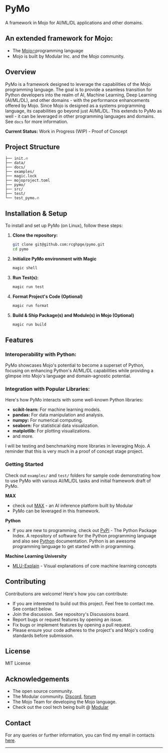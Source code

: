 # PyMo

A framework in Mojo for AI/ML/DL applications and other domains.

## An extended framework for Mojo:
- The [Mojo🔥](https://www.modular.com/mojo)programming language
- Mojo is built by Modular Inc. and the Mojo community.

## Overview
PyMo is a framework designed to leverage the capabilities of the Mojo programming language. The goal is to 
provide a seamless transition for Python developers into the realm of AI, Machine Learning, Deep Learning 
(AI/ML/DL), and other domains - with the performance enhancements offered by Mojo. Since Mojo is designed as a 
systems programming language, its capabilities go beyond just AI/ML/DL. This extends to PyMo as well - it can
be leveraged in other programming languages and domains. See `docs` for more information.

**Current Status:** Work in Progress (WIP) - Proof of Concept

## Project Structure
```
├── init.🔥
├── data/
├── docs/
├── examples/
├── magic.lock
├── mojoproject.toml
├── pymo/
├── src/
├── test/
└── test_pymo.🔥
```

## Installation & Setup
To install and set up PyMo (on Linux), follow these steps:

1. **Clone the repository:**
   ```bash
   git clone git@github.com:rcghpge/pymo.git
   cd pymo
   ```
2. **Initialize PyMo environment with Magic**
   ```bash
   magic shell
   ```
3. **Run Test(s):**
   ```bash
   magic run test
   ```
4. **Format Project's Code (Optional)**
   ```bash
   magic run format
   ```
5. **Build & Ship Package(s) and Module(s) in Mojo (Optional)**
   ```bash
   magic run build
   ```
## Features
### Interoperability with Python:
PyMo showcases Mojo's potential to become a superset of Python, focusing on enhancing Python's AI/ML/DL capabilities
while providing a glimpse into Mojo's language and domain-agnostic potential.

### Integration with Popular Libraries:
Here's how PyMo interacts with some well-known Python libraries:
- **scikit-learn:** For machine learning models.
- **pandas:** For data manipulation and analysis.
- **numpy:** For numerical computing.
- **seaborn:** For statistical data visualization.
- **matplotlib:** For plotting visualizations.
- and more.

I will be testing and benchmarking more libraries in leveraging Mojo. A reminder
that this is very much in a proof of concept stage project.

### Getting Started
Check out `examples/` and `test/` folders for sample code demonstrating how to use PyMo with various AI/ML/DL tasks and initial framework draft of PyMo.

**MAX**
- check out [MAX](https://www.modular.com/max) - an AI inference platform built by Modular
- PyMo can be leveraged in this framework.

**Python**
- If you are new to programming, check out [PyPi](https://pypi.org) - The Python Package Index. A repository of software for the Python programming language and also see [Python](https://docs.python.org/3/) documentation. Python is an awesome programming language to get started with in programming.

**Machine Learning University**
- [MLU-Explain](https://mlu-explain.github.io) - Visual explanations of core machine learning concepts

## Contributing
Contributions are welcome! Here's how you can contribute:

- If you are interested to build out this project. Feel free to contact me. See contact below.
- Join the discussion. See repository's Discussions board.
- Report bugs or request features by opening an issue.
- Fix bugs or implement features by opening a pull request.
- Please ensure your code adheres to the project's and Mojo's coding standards before submission.

## License
MIT License

## Acknowledgements
- The open source community.
- The Modular community. [Discord](https://discord.gg/sA9yYszz), [forum](https://forum.modular.com/)
- The Mojo Team for developing the Mojo language.
- Check out the cool tech being built @ [Modular](https://www.modular.com/)

## Contact
For any queries or further information, you can find my email in contacts [here](https://robertcocker.com).

---
